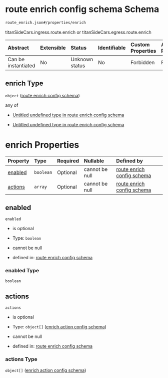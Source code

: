 # route enrich config schema Schema

```txt
route_enrich.json#/properties/enrich
```

titanSideCars.ingress.route.enrich or titanSideCars.egress.route.enrich

| Abstract            | Extensible | Status         | Identifiable | Custom Properties | Additional Properties | Access Restrictions | Defined In                                                              |
| :------------------ | :--------- | :------------- | :----------- | :---------------- | :-------------------- | :------------------ | :---------------------------------------------------------------------- |
| Can be instantiated | No         | Unknown status | No           | Forbidden         | Forbidden             | none                | [egress\_route.json\*](../out/egress_route.json "open original schema") |

## enrich Type

`object` ([route enrich config schema](egress_route-properties-route-enrich-config-schema.md))

any of

* [Untitled undefined type in route enrich config schema](route_enrich-anyof-0.md "check type definition")

* [Untitled undefined type in route enrich config schema](route_enrich-anyof-1.md "check type definition")

# enrich Properties

| Property            | Type      | Required | Nullable       | Defined by                                                                                                             |
| :------------------ | :-------- | :------- | :------------- | :--------------------------------------------------------------------------------------------------------------------- |
| [enabled](#enabled) | `boolean` | Optional | cannot be null | [route enrich config schema](route_enrich-properties-enabled.md "route_enrich.json#/properties/enabled")               |
| [actions](#actions) | `array`   | Optional | cannot be null | [route enrich config schema](route_enrich-properties-list-of-enrich-action.md "route_enrich.json#/properties/actions") |

## enabled



`enabled`

* is optional

* Type: `boolean`

* cannot be null

* defined in: [route enrich config schema](route_enrich-properties-enabled.md "route_enrich.json#/properties/enabled")

### enabled Type

`boolean`

## actions



`actions`

* is optional

* Type: `object[]` ([enrich action config schema](enrichment-properties-list-of-enrichment-action-enrich-action-config-schema.md))

* cannot be null

* defined in: [route enrich config schema](route_enrich-properties-list-of-enrich-action.md "route_enrich.json#/properties/actions")

### actions Type

`object[]` ([enrich action config schema](enrichment-properties-list-of-enrichment-action-enrich-action-config-schema.md))
